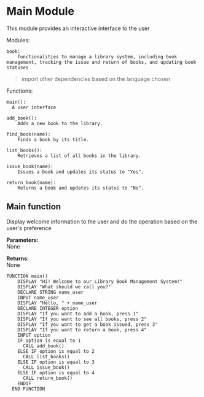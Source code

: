 # Main Module

This module provides an interactive interface to the user

Modules:

    book: 
        functionalities to manage a library system, including book management, tracking the issue and return of books, and updating book statuses

> import other dependencies based on the language chosen
    
Functions:

    main():
      A user interface
      
    add_book(): 
        Adds a new book to the library.

    find_book(name): 
        Finds a book by its title.

    list_books(): 
        Retrieves a list of all books in the library.

    issue_book(name): 
        Issues a book and updates its status to "Yes".
        
    return_book(name): 
        Returns a book and updates its status to "No".



## Main function
  Display welcome information to the user and
  do the operation based on the user's preference

  **Parameters:**\
      None
      
  **Returns:**\
      None
        
```pseudocode
FUNCTION main()
    DISPLAY "Hi! Welcome to our Library Book Management System!"
    DISPLAY "What should we call you?"
    DECLARE STRING name_user
    INPUT name_user
    DISPLAY "Hello, " + name_user
    DECLARE INTEGER option
    DISPLAY "If you want to add a book, press 1"
    DISPLAY "If you want to see all books, press 2"
    DISPLAY "If you want to get a book issued, press 3"
    DISPLAY "If you want to return a book, press 4"
    INPUT option
    IF option is equal to 1
      CALL add_book()
    ELSE IF option is equal to 2
      CALL list_books()
    ELSE IF option is equal to 3
      CALL issue_book()
    ELSE IF option is equal to 4
      CALL return_book()
    ENDIF
  END FUNCTION
```
